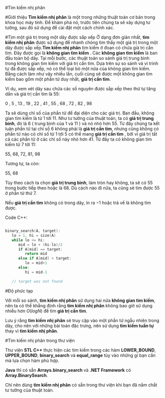 #Tìm kiếm nhị phân

#Giới thiệu
**Tìm kiếm nhị phân** là một trong những thuật toán cơ bản trong khoa học máy tính. Để khám phá nó, trước tiên chúng ta sẽ xây dựng tư tưởng, sau đó sử dụng để cài đặt một cách chính xác.

#Tìm một giá trị trong một dãy được sắp xếp
Ở dạng đơn giản nhất, **tìm kiếm nhị phân** được sử dụng để nhanh chóng tìm thấy một giá trị trong một dãy được sắp xếp.**Tìm kiếm nhị phân** tìm kiếm ở đoạn có chứa giá trị cần tìm. Đây được gọi là **không gian tìm kiếm** . Các **không gian tìm kiếm** là ban đầu toàn bộ dãy. Tại mỗi bước, các thuật toán so sánh giá trị trung bình trong không gian tìm kiếm với giá trị cần tìm. Dựa trên sự so sánh và vì trình tự đã được sắp xếp, nó có thể loại bỏ một nửa của không gian tìm kiếm. Bằng cách làm như vậy nhiều lần, cuối cùng sẽ được một không gian tìm kiếm bao gồm một phần tử duy nhất, **giá trị cần tìm**.

Ví dụ, xem xét dãy sau chứa các số nguyên được sắp xếp theo thứ tự tăng dần và giá trị cần tìm là 55:

$0$ , $5$ , $13$ , $19$ , $22$ , $41$ , $55$ , $68$ , $72$ , $82$ , $98$

Ta sẽ dùng chỉ số của phần tử để đại diện cho các giá trị. Ban đầu, không gian tìm kiếm là từ $1$ tới $11$. Như tư tưởng của thuật toán, ta có **giá trị trung bình**, đó là $6$ ( trung bình của $1$ và $11$ ) và nó nhỏ hơn $55$. Từ đây chúng ta kết luận phần tử tại chỉ số 6 không phải là **giá trị cần tìm**, nhưng cũng không có phần tử nào có chỉ số từ $1$ tới $5$ có thể mang **giá trị cần tìm** , bởi vì giá trị tất cả các phần tử ở các chỉ số này nhỏ hơn 41. Từ đây ta có không gian tìm kiếm từ $7$ tới $11$:

$55$, $68$, $72$, $81$, $98$

Tương tự, ta còn:

$55$, $68$

Tùy theo cách ta chọn **giá trị trung bình**, làm tròn hay không, ta sẽ có $55$ trong bước tiếp theo hoặc là $68$. Dù cách nào đi nữa, ta cũng sẽ tìm được $55$ ở phần tử thứ $7$.

Nếu **giá trị cần tìm** không có trong dãy, in ra $-1$ hoặc trả về là không tìm được.

Code C++:

```cpp

binary_search(A, target):
   lo = 1, hi = size(A)
   while lo <= hi:
      mid = lo + (hi-lo)/2
      if A[mid] == target:
         return mid            
      else if A[mid] < target: 
         lo = mid+1
      else:
         hi = mid-1
            
   // target was not found

```

#Độ phức tạp

Với mỗi so sánh, **tìm kiếm nhị phân** sử dụng hai nửa **không gian tìm kiếm**, nên ta có thể khẳng định rằng **tìm kiếm nhị phân**  không bao giờ sử dụng nhiều hơn $O(logN)$ để tìm **giá trị cần tìm**. 

Lưu ý rằng **tìm kiếm nhị phân** sẽ truy cập vào một phần tử ngẫu nhiên trong dãy, cho nên với những bài toán đặc trưng, nên sử dụng **tìm kiếm tuần tự** thay vì **tìm kiếm nhị phân**.

#Tìm kiếm nhị phân trong thư viện

Thư viện **STL C++** thực hiện các tìm kiếm trong các hàm **LOWER_BOUND**, **UPPER_BOUND**, **binary_search** và **equal_range** tùy vào những gì bạn cần mà lựa chọn hàm phù hợp. 

**Java** thì có sẵn **Arrays.binary_search** và **.NET Framework** có **Array.BinarySearch**.

Chỉ nên dùng **tìm kiếm nhị phân** có sẵn trong thư viện khi bạn đã nắm chắt tư tưởng của thuật toán.

